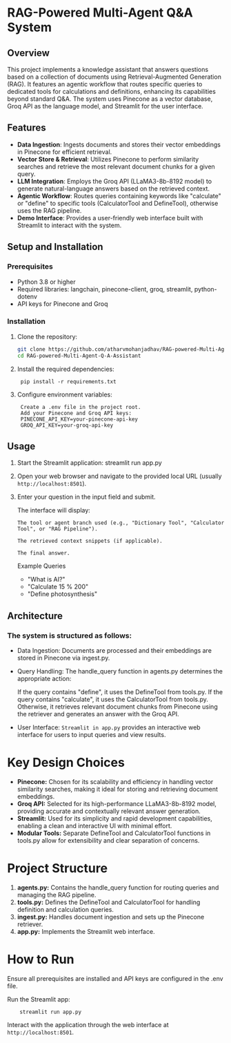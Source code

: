 # RAG-Powered Multi-Agent Q&A System

## Overview
This project implements a knowledge assistant that answers questions based on a collection of documents using Retrieval-Augmented Generation (RAG). It features an agentic workflow that routes specific queries to dedicated tools for calculations and definitions, enhancing its capabilities beyond standard Q&A. The system uses Pinecone as a vector database, Groq API as the language model, and Streamlit for the user interface.

## Features

- **Data Ingestion**: Ingests documents and stores their vector embeddings in Pinecone for efficient retrieval.
- **Vector Store & Retrieval**: Utilizes Pinecone to perform similarity searches and retrieve the most relevant document chunks for a given query.
- **LLM Integration**: Employs the Groq API (LLaMA3-8b-8192 model) to generate natural-language answers based on the retrieved context.
- **Agentic Workflow**: Routes queries containing keywords like "calculate" or "define" to specific tools (CalculatorTool and DefineTool), otherwise uses the RAG pipeline.
- **Demo Interface**: Provides a user-friendly web interface built with Streamlit to interact with the system.

## Setup and Installation

### Prerequisites
- Python 3.8 or higher
- Required libraries: langchain, pinecone-client, groq, streamlit, python-dotenv
- API keys for Pinecone and Groq

### Installation

1. Clone the repository:
   ```bash
   git clone https://github.com/atharvmohanjadhav/RAG-powered-Multi-Agent-Q-A-Assistant.git
   cd RAG-powered-Multi-Agent-Q-A-Assistant
    ```


2. Install the required dependencies:

     
        pip install -r requirements.txt


3. Configure environment variables:

        Create a .env file in the project root.
        Add your Pinecone and Groq API keys:
        PINECONE_API_KEY=your-pinecone-api-key
        GROQ_API_KEY=your-groq-api-key


## Usage

1. Start the Streamlit application:
        streamlit run app.py


2. Open your web browser and navigate to the provided local URL (usually ``http://localhost:8501``).

3. Enter your question in the input field and submit.

    The interface will display:

    ``The tool or agent branch used (e.g., "Dictionary Tool", "Calculator Tool", or "RAG Pipeline").``

    ``The retrieved context snippets (if applicable).``

    ``The final answer.``


    Example Queries

    - "What is AI?"
    - "Calculate 15 % 200"
    - "Define photosynthesis"

## Architecture
### The system is structured as follows:

- Data Ingestion: Documents are processed and their embeddings are stored in Pinecone via ingest.py.
- Query Handling: The handle_query function in agents.py determines the appropriate action:

    If the query contains "define", it uses the DefineTool from tools.py.
    If the query contains "calculate", it uses the CalculatorTool from tools.py.
    Otherwise, it retrieves relevant document chunks from Pinecone using the retriever and generates an answer with the Groq API.


- User Interface: ``Streamlit in app.py`` provides an interactive web interface for users to input queries and view results.

# Key Design Choices

- **Pinecone:** Chosen for its scalability and efficiency in handling vector similarity searches, making it ideal for storing and retrieving document embeddings.
- **Groq API:** Selected for its high-performance LLaMA3-8b-8192 model, providing accurate and contextually relevant answer generation.
- **Streamlit:** Used for its simplicity and rapid development capabilities, enabling a clean and interactive UI with minimal effort.
- **Modular Tools:** Separate DefineTool and CalculatorTool functions in tools.py allow for extensibility and clear separation of concerns.

# Project Structure

1. **agents.py:** Contains the handle_query function for routing queries and managing the RAG pipeline.
2. **tools.py:** Defines the DefineTool and CalculatorTool for handling definition and calculation queries.
3. **ingest.py:** Handles document ingestion and sets up the Pinecone retriever.
4. **app.py:** Implements the Streamlit web interface.

# How to Run

Ensure all prerequisites are installed and API keys are configured in the .env file.

Run the Streamlit app:

        streamlit run app.py


Interact with the application through the web interface at ``http://localhost:8501``.

